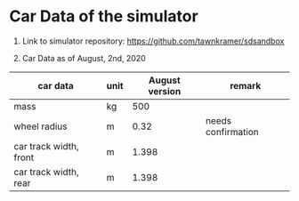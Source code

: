 # Car Data of the simulator

1. Link to simulator repository: https://github.com/tawnkramer/sdsandbox

2. Car Data as of August, 2nd, 2020

|car data                | unit | August version| remark             |
|------------------------|------|---------------|--------------------|     
| mass                   | kg   | 500           |                    |
| wheel radius           | m    | 0.32          | needs confirmation |
| car track width, front | m    | 1.398         |                    |
| car track width, rear  | m    | 1.398         |                    |
